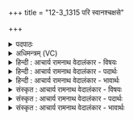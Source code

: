 +++
title = "12-3_1315 परि स्वानश्चक्षसे"

+++
<details><summary>पदपाठः</summary>

प꣡रि꣢꣯। स्वा꣣नः꣢। च꣡क्ष꣢꣯से। दे꣣वमा꣡द꣢नः। दे꣣व। मा꣡द꣢꣯नः। क्र꣡तुः꣢꣯। इ꣡न्दुः꣢꣯। वि꣣चक्षणः꣢। वि꣣। चक्षणः꣢। १३१५।
</details>

<details><summary>अधिमन्त्रम् (VC)</summary>

- पवमानः सोमः
- सप्तर्षयः
- द्विपदा विराट्
- पञ्चमः
</details>

<details><summary>हिन्दी : आचार्य रामनाथ वेदालंकार - विषयः</summary>

अगले मन्त्र में परमात्मा के ध्यान का विषय है।
</details>

<details><summary>हिन्दी : आचार्य रामनाथ वेदालंकार - पदार्थः</summary>

पदार्थान्वय -  (देवमादनः) विद्वानों को आनन्दित करनेवाला, (क्रतुः) कर्ममय अर्थात् जगद्धारण के कर्मों का कर्ता, (विचक्षणः) विशेषरूप से सबका द्रष्टा, (इन्दुः) तेजस्वी और रस से भिगोनेवाला परमेश्वर (चक्षसे) दर्शनार्थ,अर्थात् साक्षात्कार के लिए (परि स्वानः) हमसे ध्यान किया जाता है ॥३॥
</details>

<details><summary>हिन्दी : आचार्य रामनाथ वेदालंकार - भावार्थः</summary>

भावार्थ -  परमात्मा का साक्षात्कार करके हम भी उसके समान दूसरों को आनन्दित करनेवाले,कर्मयोगी,विवेकदृष्टि से सम्पन्न,तेजस्वी और परोपकारी बनें ॥३॥
</details>

<details><summary>संस्कृत : आचार्य रामनाथ वेदालंकार - विषयः</summary>

अथ परमात्मध्यानविषयमाह।
</details>

<details><summary>संस्कृत : आचार्य रामनाथ वेदालंकार - पदार्थः</summary>

पदार्थान्वय -  (देवमादनः) विदुषामानन्दयिता, (क्रतुः) कर्ममयः जगद्धारणकर्मणां कर्ता, (विचक्षणः) विशेषेण सर्वेषां द्रष्टा, (इन्दुः) तेजस्वी रसेन क्लेदकश्च परमेश्वरः (चक्षसे) दर्शनाय,साक्षात्काराय।[चष्टे पश्यतिकर्मा। निघं० ३।११। तुमर्थे असेन् प्रत्ययः।] (परि स्वानः) परिषूयमाणः,अस्माभिर्ध्यायमानः भवति ॥३॥
</details>

<details><summary>संस्कृत : आचार्य रामनाथ वेदालंकार - भावार्थः</summary>

भावार्थ -  परमात्मानं साक्षात्कृत्य वयं तद्वत् परेषामानन्दयितारः कर्मयोगिनो विवेकदृष्टिसम्पन्नास्तेजस्विनः परोपकारिणश्च भवेम ॥३॥
</details>